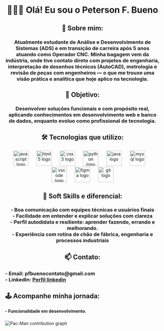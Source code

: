 <h1 align="center">👋🏽😊 Olá! Eu sou o Peterson F. Bueno</h1>

###

<h2 align="center">📖 Sobre mim:</h2>

###

<h3 align="center">Atualmente estudante de Análise e Desenvolvimento de Sistemas (ADS) e em transição de carreira após 5 anos atuando como Operador CNC. Minha bagagem vem da indústria, onde tive contato direto com projetos de engenharia, interpretação de desenhos técnicos (AutoCAD), metrologia e revisão de peças com engenheiros — o que me trouxe uma visão prática e analítica que hoje aplico na tecnologia.</h3>

###

<h2 align="center">🎯 Objetivo:</h2>

###

<h3 align="center">Desenvolver soluções  funcionais e com propósito real, aplicando conhecimentos em desenvolvimento web e banco de dados, enquanto evoluo como profissional de tecnologia.</h3>

###

<h2 align="center">🛠️ Tecnologias que utilizo:</h2>

###

<div align="center">
  <img src="https://cdn.jsdelivr.net/gh/devicons/devicon/icons/javascript/javascript-original.svg" height="50" alt="javascript logo"  />
  <img width="18" />
  <img src="https://cdn.jsdelivr.net/gh/devicons/devicon/icons/html5/html5-original.svg" height="50" alt="html5 logo"  />
  <img width="18" />
  <img src="https://cdn.jsdelivr.net/gh/devicons/devicon/icons/css3/css3-original.svg" height="50" alt="css3 logo"  />
  <img width="18" />
  <img src="https://cdn.jsdelivr.net/gh/devicons/devicon/icons/python/python-original.svg" height="50" alt="python logo"  />
  <img width="18" />
  <img src="https://cdn.jsdelivr.net/gh/devicons/devicon/icons/java/java-original.svg" height="50" alt="java logo"  />
  <img width="18" />
  <img src="https://cdn.jsdelivr.net/gh/devicons/devicon/icons/mysql/mysql-original.svg" height="50" alt="mysql logo"  />
  <img width="18" />
  <img src="https://cdn.jsdelivr.net/gh/devicons/devicon/icons/vscode/vscode-original.svg" height="50" alt="vscode logo"  />
  <img width="18" />
  <img src="https://skillicons.dev/icons?i=figma" height="50" alt="figma logo"  />
  <img width="18" />
  <img src="https://skillicons.dev/icons?i=git" height="50" alt="git logo"  />
</div>

###

<h2 align="center">💼 Soft Skills e diferencial:</h2>

###

<h3 align="center">-  Boa comunicação com equipes técnicas e usuários finais<br>- Facilidade em entender e explicar soluções com clareza<br>- Perfil autodidata e resiliente: aprender fazendo, errando e melhorando. <br>- Experiência com rotina de chão de fábrica, engenharia e processos industriais</h3>

###

<h2 align="center">📫 Contato:</h2>

###

<h3 align="left">- Email: pfbuenocontato@gmail.com  <br>- LinkedIn: <a href="https://www.linkedin.com/in/peterson-fbueno" target="_blank">Perfil linkedin</a></h3>

###

## 🕹️ Acompanhe minha jornada:
#### - Funcionalidade em desenvolvimento.

###
<picture>
  <source media="(prefers-color-scheme: dark)" srcset="https://raw.githubusercontent.com/peter-bueno/peter-bueno/output/pacman-contribution-graph-dark.svg">
  <source media="(prefers-color-scheme: light)" srcset="https://raw.githubusercontent.com/peter-bueno/peter-bueno/output/pacman-contribution-graph.svg">
  <img alt="Pac-Man contribution graph" src="https://raw.githubusercontent.com/peter-bueno/peter-bueno/output/pacman-contribution-graph.svg">
</picture>

###
